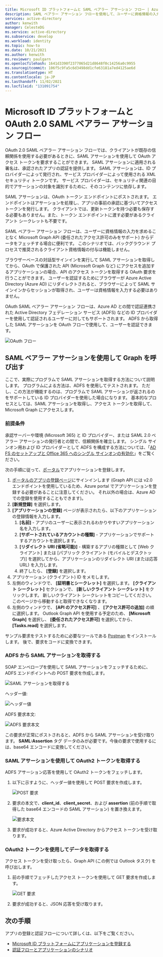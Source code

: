 ```yaml
---
title: Microsoft ID プラットフォームと SAML ベアラー アサーション フロー | Azure
description: SAML ベアラー アサーション フローを使用して、ユーザーに資格情報の入力を求めずに Microsoft Graph からデータをフェッチする方法について説明します。
services: active-directory
author: kenwith
manager: CelesteDG
ms.service: active-directory
ms.subservice: develop
ms.workload: identity
ms.topic: how-to
ms.date: 10/21/2021
ms.author: kenwith
ms.reviewer: paulgarn
ms.openlocfilehash: 1641d3390f2377065d21d8648f0c14256a0c9955
ms.sourcegitcommit: 106f5c9fa5c6d3498dd1cfe63181a7ed4125ae6d
ms.translationtype: HT
ms.contentlocale: ja-JP
ms.lasthandoff: 11/02/2021
ms.locfileid: "131091754"
---
```

# <a name="microsoft-identity-platform-and-oauth-20-saml-bearer-assertion-flow"></a>Microsoft ID プラットフォームと OAuth 2.0 SAML ベアラー アサーション フロー
OAuth 2.0 SAML ベアラー アサーション フローでは、クライアントが既存の信頼関係を使用する必要があるときに、SAML アサーションを使用して OAuth アクセス トークンを要求することができます。 SAML アサーションに適用される署名は、承認されたアプリの認証を提供します。 SAML アサーションは、ID プロバイダーによって発行され、サービス プロバイダーによって使用される XML セキュリティ トークンです。 サービス プロバイダーは、セキュリティ関連の目的でアサーションの対象を識別するために、そのコンテンツに依存します。

SAML アサーションは、OAuth トークン エンドポイントにポストされます。  エンドポイントはアサーションを処理し、アプリの事前の承認に基づいてアクセス トークンを発行します。 クライアントでは、更新トークンを持つ必要も保存する必要もありません。また、トークン エンドポイントに渡す必要があるクライアント シークレットも不要です。

SAML ベアラー アサーション フローは、ユーザーに資格情報の入力を求めることなく Microsoft Graph API (委任されたアクセス許可のみをサポート) からデータをフェッチする場合に便利です。 このシナリオでは、バックグラウンド プロセスで推奨されるクライアント資格情報の付与は機能しません。

ブラウザーベースの対話型サインインを実行して SAML アサーションを取得してから、OAuth で保護された API (Microsoft Graph など) にアクセスを追加するアプリケーションの場合、API のアクセス トークンを取得する OAuth 要求を行うことができます。 ユーザーを認証するためにブラウザーが Azure Active Directory (Azure AD) にリダイレクトされると、ブラウザーによって SAML サインインからセッションが取得され、ユーザーは資格情報を入力する必要はありません。

OAuth SAML ベアラー アサーション フローは、Azure AD との間で認証連携された Active Directory フェデレーション サービス (ADFS) などの ID プロバイダーを使用して認証されるユーザーに対してもサポートされます。  ADFS から取得した SAML アサーションを OAuth フローで使用して、ユーザーを認証できます。

![OAuth フロー](./media/v2-saml-bearer-assertion/1.png)

## <a name="call-graph-using-saml-bearer-assertion"></a>SAML ベアラー アサーションを使用して Graph を呼び出す
ここで、実際にプログラムで SAML アサーションを取得する方法について説明します。 プログラムによる方法は、ADFS を使用してテストされます。 ただし、この方法が機能するのは、プログラムで SAML アサーションが返されるのをサポートしている ID プロバイダーを使用した場合になります。 基本的なプロセスとしては、SAML アサーションを取得し、アクセス トークンを取得して、Microsoft Graph にアクセスします。

### <a name="prerequisites"></a>前提条件

承認サーバーや環境 (Microsoft 365) と ID プロバイダー、または SAML 2.0 ベアラー アサーションの発行者との間で、信頼関係を確立します。 シングル サインオン用および ID プロバイダーとして ADFS を構成する方法については、「[AD FS のセットアップと Office 365 へのシングル サインオンの有効化](/archive/blogs/canitpro/step-by-step-setting-up-ad-fs-and-enabling-single-sign-on-to-office-365)」をご覧ください。

次の手順に従って、[ポータル](https://ms.portal.azure.com/#blade/Microsoft_AAD_RegisteredApps/ApplicationsListBlade)でアプリケーションを登録します。
1. [ポータルのアプリの登録ページ](https://ms.portal.azure.com/#blade/Microsoft_AAD_RegisteredApps/ApplicationsListBlade)にサインインします (Graph API には v2.0 エンドポイントを使用しているため、Azure portal でアプリケーションを登録する必要があることに注意してください。 それ以外の場合は、Azure AD での登録を使用することもできます)。 
1. **[新規登録]** を選択します。
1. **[アプリケーションの登録]** ページが表示されたら、以下のアプリケーションの登録情報を入力します。 
    1. **[名前]** - アプリのユーザーに表示されるわかりやすいアプリケーション名を入力します。
    1. **[サポートされているアカウントの種類]** - アプリケーションでサポートするアカウントを選択します。
    1. **[リダイレクト URI (省略可能)]** - 構築するアプリの種類として [Web クライアント] または [パブリック クライアント (モバイルとデスクトップ)] を選択してから、アプリケーションのリダイレクト URI (または応答 URL) を入力します。
    1. 終了したら、 **[登録]** を選択します。
1. アプリケーション (クライアント) ID をメモします。
1. 左側のウィンドウで、 **[証明書とシークレット]** を選択します。 **[クライアント シークレット]** セクションで、 **[新しいクライアント シークレット]** をクリックします。 新しいクライアント シークレットをコピーしてください。このページから移動すると取得できなくなります。
1. 左側のウィンドウで、 **[API のアクセス許可]** 、 **[アクセス許可の追加]** の順に選択します。 Outlook Graph API を使用する予定のため、 **[Microsoft Graph]** を選択し、 **[委任されたアクセス許可]** を選択してから、 **[Tasks.read]** を選択します。 

サンプル要求をテストするために必要なツールである [Postman](https://www.getpostman.com/) をインストールします。  後で、要求をコードに変換できます。

### <a name="get-the-saml-assertion-from-adfs"></a>ADFS から SAML アサーションを取得する
SOAP エンベロープを使用して SAML アサーションをフェッチするために、ADFS エンドポイントへの POST 要求を作成します。

![SAML アサーションを取得する](./media/v2-saml-bearer-assertion/2.png)

ヘッダー値:

![ヘッダー値](./media/v2-saml-bearer-assertion/3.png)

ADFS 要求本文:

![ADFS 要求本文](./media/v2-saml-bearer-assertion/4.png)

この要求が正常にポストされると、ADFS から SAML アサーションを受け取ります。 **SAML:Assertion** タグ データのみが必要です。今後の要求で使用するには、base64 エンコードに変換してください。

### <a name="get-the-oauth2-token-using-the-saml-assertion"></a>SAML アサーションを使用して OAuth2 トークンを取得する 

ADFS アサーション応答を使用して OAuth2 トークンをフェッチします。

1. 以下に示すように、ヘッダー値を使用して POST 要求を作成します。

    ![POST 要求](./media/v2-saml-bearer-assertion/5.png)
1. 要求の本文で、**client_id**、**client_secret**、および **assertion** (前の手順で取得した base64 エンコードの SAML アサーション) を置き換えます。

    ![要求本文](./media/v2-saml-bearer-assertion/6.png)
1. 要求が成功すると、Azure Active Directory からアクセス トークンを受け取ります。

### <a name="get-the-data-with-the-oauth2-token"></a>OAuth2 トークンを使用してデータを取得する

アクセス トークンを受け取ったら、Graph API (この例では Outlook タスク) を呼び出します。 

1. 前の手順でフェッチしたアクセス トークンを使用して GET 要求を作成します。

    ![GET 要求](./media/v2-saml-bearer-assertion/7.png)

1. 要求が成功すると、JSON 応答を受け取ります。

## <a name="next-steps"></a>次の手順

アプリの登録と認証フローについて詳しくは、以下をご覧ください。

- [Microsoft ID プラットフォームにアプリケーションを登録する](quickstart-register-app.md)
- [認証フローとアプリケーションのシナリオ](authentication-flows-app-scenarios.md)
